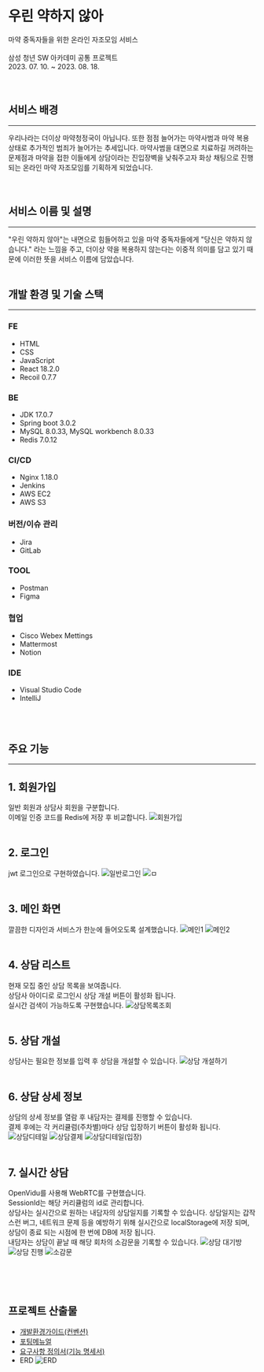 # 우린 약하지 않아
마약 중독자들을 위한 온라인 자조모임 서비스<br>
<br>
삼성 청년 SW 아카데미 공통 프로젝트<br>
2023. 07. 10. ~ 2023. 08. 18.
<br>
<br>
<br>
## 서비스 배경
<hr/>
우리나라는 더이상 마약청정국이 아닙니다.
또한 점점 늘어가는 마약사범과 마약 복용 상태로 추가적인 범죄가 늘어가는 추세입니다.
마약사범을 대면으로 치료하길 꺼려하는 문제점과 마약을 접한 이들에게 상담이라는 진입장벽을 낮춰주고자 화상 채팅으로 진행 되는 온라인 마약 자조모임를 기획하게 되었습니다.
<br>
<br>
<br>

## 서비스 이름 및 설명
<hr/>
"우린 약하지 않아"는 내면으로 힘들어하고 있을 마약 중독자들에게 "당신은 약하지 않습니다." 라는 느낌을 주고, 더이상 약을 복용하지 않는다는 이중적 의미를 담고 있기 때문에 이러한 뜻을 서비스 이름에 담았습니다.
<br>
<br>

## 개발 환경 및 기술 스택
<hr/>

### FE
- HTML
- CSS
- JavaScript
- React 18.2.0
- Recoil 0.7.7
### BE
- JDK 17.0.7
- Spring boot 3.0.2
- MySQL 8.0.33, MySQL workbench 8.0.33
-  Redis 7.0.12
### CI/CD
- Nginx 1.18.0
- Jenkins
- AWS EC2
- AWS S3
### 버전/이슈 관리
- Jira
- GitLab
### TOOL
- Postman
- Figma
### 협업
- Cisco Webex Mettings
- Mattermost
- Notion
### IDE
- Visual Studio Code
- IntelliJ
<br>
<br>

## 주요 기능
<hr/>

## 1. 회원가입
일반 회원과 상담사 회원을 구분합니다. <br>
이메일 인증 코드를 Redis에 저장 후 비교합니다.
![회원가입](https://github.com/TaeHeumPark/We-are-not-weak/assets/69237887/470d8498-bd68-4fde-84b8-67d5f67c2f90)
<br>
<br>

## 2. 로그인
jwt 로그인으로 구현하였습니다.
![일반로그인](https://github.com/TaeHeumPark/We-are-not-weak/assets/69237887/9c1e5c55-64ad-4321-b628-db0f7547f189)
![ㅁ](https://github.com/TaeHeumPark/We-are-not-weak/assets/69237887/ede655c7-5608-4a33-a791-b451f82812bc)
<br>
<br>

## 3. 메인 화면
깔끔한 디자인과 서비스가 한눈에 들어오도록 설계했습니다.
![메인1](https://github.com/TaeHeumPark/We-are-not-weak/assets/69237887/4adfc798-2830-4fb0-9615-b73f50edc305)
![메인2](https://github.com/TaeHeumPark/We-are-not-weak/assets/69237887/e16c2344-fe1c-45d6-a5b6-c0f8925d115c)
<br>
<br>

## 4. 상담 리스트
현재 모집 중인 상담 목록을 보여줍니다. <br>
상담사 아이디로 로그인시 상담 개설 버튼이 활성화 됩니다.<br>
실시간 검색이 가능하도록 구현했습니다.
![상담목록조회](https://github.com/TaeHeumPark/We-are-not-weak/assets/69237887/c2cb5197-31b9-45d7-bcac-aea750caeb54)
<br>
<br>

## 5. 상담 개설
상담사는 필요한 정보를 입력 후 상담을 개설할 수 있습니다.
![상담 개설하기](https://github.com/TaeHeumPark/We-are-not-weak/assets/69237887/fe2c9049-fd7c-4499-8331-9f940da2a720)
<br>
<br>

## 6. 상담 상세 정보
상담의 상세 정보를 열람 후 내담자는 결제를 진행할 수 있습니다.<br>
결제 후에는 각 커리큘럼(주차별)마다 상담 입장하기 버튼이 활성화 됩니다.
![상담디테일](https://github.com/TaeHeumPark/We-are-not-weak/assets/69237887/c3266639-73d0-49d0-9b9a-429f2d984af6)
![상담결제](https://github.com/TaeHeumPark/We-are-not-weak/assets/69237887/9c60e382-a037-4646-b87a-37671781508a)
![상담디테일(입장)](https://github.com/TaeHeumPark/We-are-not-weak/assets/69237887/f7ae21e8-7715-4201-90e5-d3e3830313ca)
<br>
<br>

## 7. 실시간 상담
OpenVidu를 사용해 WebRTC를 구현했습니다.<br>
SessionId는 해당 커리큘럼의 id로 관리합니다.<br>
상담사는 실시간으로 원하는 내담자의 상담일지를 기록할 수 있습니다. 상담일지는 갑작스런 버그, 네트워크 문제 등을 예방하기 위해 실시간으로 localStorage에 저장 되며, 상담이 종료 되는 시점에 한 번에 DB에 저장 됩니다.<br>
내담자는 상담이 끝날 때 해당 회차의 소감문을 기록할 수 있습니다.
![상담 대기방](https://github.com/TaeHeumPark/We-are-not-weak/assets/69237887/148d8a24-7915-4b4a-9a4c-952d9d599488)
![상담 진행](https://github.com/TaeHeumPark/We-are-not-weak/assets/69237887/051e64da-71c9-4f28-b931-250af7b22996)
![소감문](https://github.com/TaeHeumPark/We-are-not-weak/assets/69237887/5103a418-a251-40d1-b25a-3b67f1c2c667)

<br>
<br>
<br>

## 프로젝트 산출물

- [개발환경가이드(컨벤션)](https://github.com/TaeHeumPark/We-are-not-weak/blob/main/exec/%EA%B0%9C%EB%B0%9C%ED%99%98%EA%B2%BD%EA%B0%80%EC%9D%B4%EB%93%9C.md)
- [포팅메뉴얼](https://github.com/TaeHeumPark/We-are-not-weak/blob/main/exec/%ED%8F%AC%ED%8C%85%EB%A9%94%EB%89%B4%EC%96%BC.md)
- [요구사항 정의서(기능 명세서)](https://www.notion.so/ac9210c5f06a4b089fe63c2a441524d9?pvs=4)<br>
- ERD
![ERD](https://github.com/TaeHeumPark/We-are-not-weak/assets/69237887/c3b2d67b-fb90-4762-9047-0f7434bf95d0)
